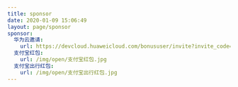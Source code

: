 ```yaml
---
title: sponsor
date: 2020-01-09 15:06:49
layout: page/sponsor
sponsor:
  华为云邀请:
    url: https://devcloud.huaweicloud.com/bonususer/invite?invite_code=4ef4cc7091d24dafa845aa029d7fc088&bonus=200?utm_source=devcloud&utm_medium=recommend
  支付宝红包:
    url: /img/open/支付宝红包.jpg
  支付宝出行红包:
    url: /img/open/支付宝出行红包.jpg
---
```


